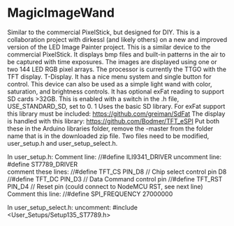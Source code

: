# MagicImageWand
Similar to the commercial PixelStick, but designed for DIY.
This is a collaboration project with dirkessl (and likely others) on a new and improved version of the LED Image Painter project.
This is a similar device to the commercial PixelStick. It displays bmp files and built-in patterns in the air to be captured with time exposures.
The images are displayed using one or two 144 LED RGB pixel arrays.
The processor is currently the TTGO with the TFT display. T-Display.
It has a nice menu system and single button for control.
This device can also be used as a simple light wand with color, saturation, and brightness controls.
It has optional exFat reading to support SD cards >32GB. This is enabled with a switch in the .h file, USE_STANDARD_SD, set to 0. 1 Uses the basic SD library.
For exFat support this library must be included: https://github.com/greiman/SdFat
The display is handled with this library: https://github.com/Bodmer/TFT_eSPI
Put both these in the Arduino libraries folder, remove the -master from the folder name that is in the downloaded zip file.
Two files need to be modified, user_setup.h and user_setup_select.h.

In user_setup.h:
Comment line: //#define ILI9341_DRIVER
uncomment line: #define ST7789_DRIVER  
comment these lines:
//#define TFT_CS   PIN_D8  // Chip select control pin D8
//#define TFT_DC   PIN_D3  // Data Command control pin
//#define TFT_RST  PIN_D4  // Reset pin (could connect to NodeMCU RST, see next line)
Comment this line:
//#define SPI_FREQUENCY  27000000

In user_setup_select.h:
uncomment:
#include <User_Setups/Setup135_ST7789.h>

